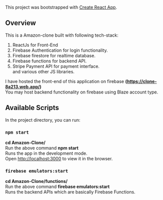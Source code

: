This project was bootstrapped with [Create React App](https://github.com/facebook/create-react-app).
## Overview
This is a Amazon-clone built with following tech-stack:<br />
1. ReactJs for Front-End<br />
2. Firebase Authentication for login functionality.<br />
3. Firebase firestore for realtime database.<br />
4. Firebase functions for backend API. <br />
5. Stripe Payment API for payment interface. <br />
and various other JS libraries.

I have hosted the front-end of this application on firebase <b>(https://clone-8a213.web.app/)</b><br />
You may host backend functionality on firebase using Blaze account type.

## Available Scripts

In the project directory, you can run:

### `npm start`
<b>cd Amazon-Clone/</b> <br />
Run the above command <b>npm start</b> <br />
Runs the app in the development mode.<br />
Open [http://localhost:3000](http://localhost:3000) to view it in the browser.


### `firebase emulators:start`
<b>cd Amazon-Clone/functions/</b> <br />
Run the above command <b>firebase emulators:start</b> <br />
Runs the backend APIs which are basically Firebase Functions.
